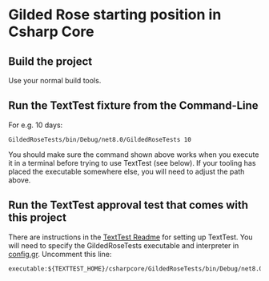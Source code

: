 # Gilded Rose starting position in Csharp Core

## Build the project

Use your normal build tools. 

## Run the TextTest fixture from the Command-Line

For e.g. 10 days:

```
GildedRoseTests/bin/Debug/net8.0/GildedRoseTests 10
```

You should make sure the command shown above works when you execute it in a terminal before trying to use TextTest (see below). If your tooling has placed the executable somewhere else, you will need to adjust the path above.


## Run the TextTest approval test that comes with this project

There are instructions in the [TextTest Readme](../texttests/README.md) for setting up TextTest. You will need to specify the GildedRoseTests executable and interpreter in [config.gr](../texttests/config.gr). Uncomment this line:

    executable:${TEXTTEST_HOME}/csharpcore/GildedRoseTests/bin/Debug/net8.0/GildedRoseTests

